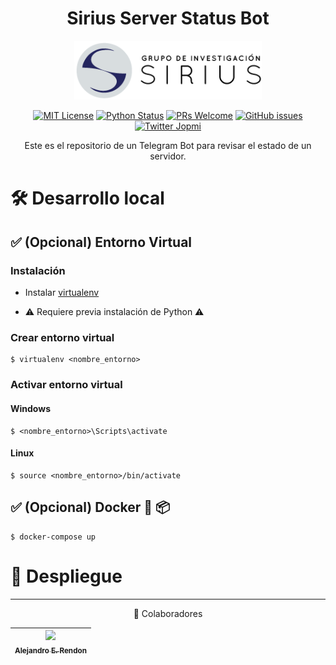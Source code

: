 <div align="center">

# Sirius Server Status Bot

<a href="https://github.com/ColombiaPython">
  <img width="300" src="assets/images/documentation/logo_sirius.png">
</a>

<!-- [![Build Status][build-badge]][build] -->
[![MIT License][license-badge]][LICENSE]
[![Python Status](https://img.shields.io/badge/Python-3.5-blue.svg?longCache=true&style=flat-square)](https://www.python.org/)
[![PRs Welcome][prs-badge]][prs] 
[![GitHub issues](https://img.shields.io/github/issues/labsirius/SiriusServerStatus.svg?style=flat-square)](https://github.com/absirius/SiriusServerStatus/issues)
[![Twitter Jopmi](https://img.shields.io/twitter/url/http/shields.io.svg?style=social)](https://twitter.com/siriushpc)

Este es el repositorio de un Telegram Bot para revisar el estado de un servidor.

</div>

# 🛠 Desarrollo local

## ✅ (Opcional) Entorno Virtual

### Instalación

* Instalar [virtualenv](https://virtualenv.pypa.io/en/stable/installation/)

* ⚠️️ Requiere previa instalación de Python ⚠️

### Crear entorno virtual

```
$ virtualenv <nombre_entorno>
```

### Activar entorno virtual

#### Windows

```
$ <nombre_entorno>\Scripts\activate
```

#### Linux

```
$ source <nombre_entorno>/bin/activate
```

## ✅ (Opcional) Docker 🐋 📦

```
$ docker-compose up
```


# 🚀 Despliegue


___
<div align="center">

💪 Colaboradores

| [<img src="https://avatars3.githubusercontent.com/u/14989202?s=400&v=4" width="100px;"/><br /><sub><b>Alejandro E. Rendon</b></sub>](https://github.com/aerendon)|
| :---: |

</div>

[build-badge]: https://img.shields.io/travis/absirius/SiriusServerStatus.svg?style=flat-square
[build]: https://travis-ci.org/absirius/SiriusServerStatus
[license-badge]: https://img.shields.io/npm/l/all-contributors.svg?style=flat-square
[license]: https://github.com/absirius/SiriusServerStatus/blob/master/LICENSE
[prs-badge]: https://img.shields.io/badge/Issues-welcome-brightgreen.svg?style=flat-square
[prs]: https://github.com/absirius/SiriusServerStatus/issues/new
[github-watch-badge]: https://img.shields.io/github/watchers/absirius/SiriusServerStatus.svg?style=social
[github-watch]: https://github.com/absirius/SiriusServerStatus/watchers